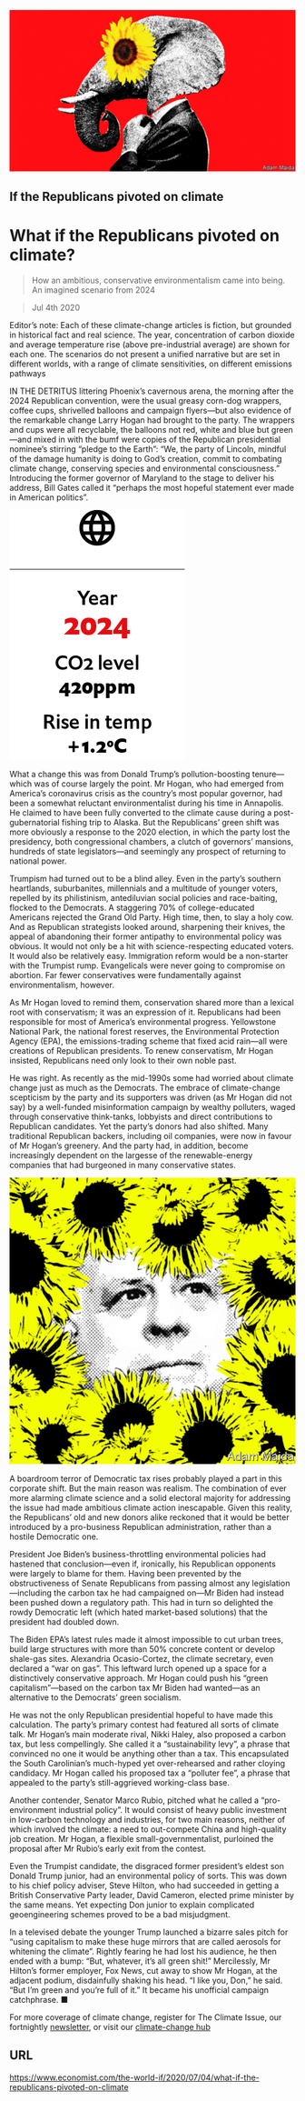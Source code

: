 ![](./images/20200704_WID001_1.jpg)

## If the Republicans pivoted on climate

# What if the Republicans pivoted on climate?

> How an ambitious, conservative environmentalism came into being. An imagined scenario from 2024

> Jul 4th 2020

Editor’s note: Each of these climate-change articles is fiction, but grounded in historical fact and real science. The year, concentration of carbon dioxide and average temperature rise (above pre-industrial average) are shown for each one. The scenarios do not present a unified narrative but are set in different worlds, with a range of climate sensitivities, on different emissions pathways

IN THE DETRITUS littering Phoenix’s cavernous arena, the morning after the 2024 Republican convention, were the usual greasy corn-dog wrappers, coffee cups, shrivelled balloons and campaign flyers—but also evidence of the remarkable change Larry Hogan had brought to the party. The wrappers and cups were all recyclable, the balloons not red, white and blue but green—and mixed in with the bumf were copies of the Republican presidential nominee’s stirring “pledge to the Earth”: “We, the party of Lincoln, mindful of the damage humanity is doing to God’s creation, commit to combating climate change, conserving species and environmental consciousness.” Introducing the former governor of Maryland to the stage to deliver his address, Bill Gates called it “perhaps the most hopeful statement ever made in American politics”.

![](./images/wif_spec_1.png)

What a change this was from Donald Trump’s pollution-boosting tenure—which was of course largely the point. Mr Hogan, who had emerged from America’s coronavirus crisis as the country’s most popular governor, had been a somewhat reluctant environmentalist during his time in Annapolis. He claimed to have been fully converted to the climate cause during a post-gubernatorial fishing trip to Alaska. But the Republicans’ green shift was more obviously a response to the 2020 election, in which the party lost the presidency, both congressional chambers, a clutch of governors’ mansions, hundreds of state legislators—and seemingly any prospect of returning to national power.

Trumpism had turned out to be a blind alley. Even in the party’s southern heartlands, suburbanites, millennials and a multitude of younger voters, repelled by its philistinism, antediluvian social policies and race-baiting, flocked to the Democrats. A staggering 70% of college-educated Americans rejected the Grand Old Party. High time, then, to slay a holy cow. And as Republican strategists looked around, sharpening their knives, the appeal of abandoning their former antipathy to environmental policy was obvious. It would not only be a hit with science-respecting educated voters. It would also be relatively easy. Immigration reform would be a non-starter with the Trumpist rump. Evangelicals were never going to compromise on abortion. Far fewer conservatives were fundamentally against environmentalism, however.

As Mr Hogan loved to remind them, conservation shared more than a lexical root with conservatism; it was an expression of it. Republicans had been responsible for most of America’s environmental progress. Yellowstone National Park, the national forest reserves, the Environmental Protection Agency (EPA), the emissions-trading scheme that fixed acid rain—all were creations of Republican presidents. To renew conservatism, Mr Hogan insisted, Republicans need only look to their own noble past.

He was right. As recently as the mid-1990s some had worried about climate change just as much as the Democrats. The embrace of climate-change scepticism by the party and its supporters was driven (as Mr Hogan did not say) by a well-funded misinformation campaign by wealthy polluters, waged through conservative think-tanks, lobbyists and direct contributions to Republican candidates. Yet the party’s donors had also shifted. Many traditional Republican backers, including oil companies, were now in favour of Mr Hogan’s greenery. And the party had, in addition, become increasingly dependent on the largesse of the renewable-energy companies that had burgeoned in many conservative states.

![](./images/20200704_WID002_1.jpg)

A boardroom terror of Democratic tax rises probably played a part in this corporate shift. But the main reason was realism. The combination of ever more alarming climate science and a solid electoral majority for addressing the issue had made ambitious climate action inescapable. Given this reality, the Republicans’ old and new donors alike reckoned that it would be better introduced by a pro-business Republican administration, rather than a hostile Democratic one.

President Joe Biden’s business-throttling environmental policies had hastened that conclusion—even if, ironically, his Republican opponents were largely to blame for them. Having been prevented by the obstructiveness of Senate Republicans from passing almost any legislation—including the carbon tax he had campaigned on—Mr Biden had instead been pushed down a regulatory path. This had in turn so delighted the rowdy Democratic left (which hated market-based solutions) that the president had doubled down.

The Biden EPA’s latest rules made it almost impossible to cut urban trees, build large structures with more than 50% concrete content or develop shale-gas sites. Alexandria Ocasio-Cortez, the climate secretary, even declared a “war on gas”. This leftward lurch opened up a space for a distinctively conservative approach. Mr Hogan could push his “green capitalism”—based on the carbon tax Mr Biden had wanted—as an alternative to the Democrats’ green socialism.

He was not the only Republican presidential hopeful to have made this calculation. The party’s primary contest had featured all sorts of climate talk. Mr Hogan’s main moderate rival, Nikki Haley, also proposed a carbon tax, but less compellingly. She called it a “sustainability levy”, a phrase that convinced no one it would be anything other than a tax. This encapsulated the South Carolinian’s much-hyped yet over-rehearsed and rather cloying candidacy. Mr Hogan called his proposed tax a “polluter fee”, a phrase that appealed to the party’s still-aggrieved working-class base.

Another contender, Senator Marco Rubio, pitched what he called a “pro-environment industrial policy”. It would consist of heavy public investment in low-carbon technology and industries, for two main reasons, neither of which involved the climate: a need to out-compete China and high-quality job creation. Mr Hogan, a flexible small-governmentalist, purloined the proposal after Mr Rubio’s early exit from the contest.

Even the Trumpist candidate, the disgraced former president’s eldest son Donald Trump junior, had an environmental policy of sorts. This was down to his chief policy adviser, Steve Hilton, who had succeeded in getting a British Conservative Party leader, David Cameron, elected prime minister by the same means. Yet expecting Don junior to explain complicated geoengineering schemes proved to be a bad misjudgment.

In a televised debate the younger Trump launched a bizarre sales pitch for “using capitalism to make these huge mirrors that are called aerosols for whitening the climate”. Rightly fearing he had lost his audience, he then ended with a bump: “But, whatever, it’s all green shit!” Mercilessly, Mr Hilton’s former employer, Fox News, cut away to show Mr Hogan, at the adjacent podium, disdainfully shaking his head. “I like you, Don,” he said. “But I’m green and you’re full of it.” It became his unofficial campaign catchphrase. ■

For more coverage of climate change, register for The Climate Issue, our fortnightly [newsletter](https://www.economist.com//theclimateissue/), or visit our [climate-change hub](https://www.economist.com//news/2020/04/24/the-economists-coverage-of-climate-change)

## URL

https://www.economist.com/the-world-if/2020/07/04/what-if-the-republicans-pivoted-on-climate
